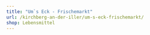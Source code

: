 ```yaml
---
title: "Um`s Eck - Frischemarkt"
url: /kirchberg-an-der-iller/um-s-eck-frischemarkt/
shop: Lebensmittel
---
```

